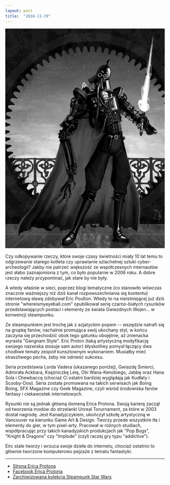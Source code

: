 ```yaml
---
layout: post
title:  "2016-11-29"
---
```


![](/assets/2016-11-29.jpg)

Czy odkopywanie rzeczy, które swoje czasy świetności miały 10 lat temu to odgrzewanie starego kotleta czy uprawianie szlachetnej sztuki cyber-archeologii? Jakby nie patrzeć większość ze współczesnych internautów jest słabo zaznajomiona z tym, co było popularne w 2006 roku. A dobre rzeczy należy przypominać, jak stare by nie były.

A wtedy właśnie w sieci, poprzez blogi tematyczne (co stanowiło wówczas znacznie ważniejszy niż dziś kanał rozpowszechniania się kontentu) internetową sławę zdobywał Eric Poulton. Wtedy to na nieistniejącej już dziś stronie "whereismyeyeball.com" opublikował serię czarno-białych rysunków przedstawiających postaci i elementy ze świata Gwiezdnych Wojen... w konwencji steampunku.

Ze steampunkiem jest trochę jak z azjatyckim popem -- wszędzie natrafi się na grupkę fanów, nachalnie promująca swój ukochany styl, w końcu zaczyna się przechodzić obok tego gatunku obojętnie, aż znienacka wyrasta "Gangnam Style". Eric Proton (taką artystyczną modyfikację swojego nazwiska stosuje sam autor) błyskotliwy pomysł łączący dwa chodliwe tematy zespoił kunsztownym wykonaniem. Musiałby mieć straszliwego pecha, żeby nie odnieść sukcesu.

Seria przedstawia Lorda Vadera (ukazanego poniżej), Gwiazdę Śmierci, Admirała Ackbara, Ksężniczkę Leię, Obi Wana-Kenobiego, Jabbę oraz Hana Sola i Chewbaccę (chociaż Ci ostatni bardziej wyglądają jak Kudłaty i Scooby-Doo). Seria została promowana na takich serwisach jak Boing Boing, SFX Magazine czy Geek Magazine, czyli wśród środowiska fanów fantasy i ciekawostek internetowych.

Rysunki nie są jednak główną domeną Erica Protona. Swoją karierę zaczął od tworzenia modów do strzelanki Unreal Torurnament, za które w 2003 dostał nagrodę. Jest Kanadyjczykiem, ukończył szkołę artystyczną w Vancouver na kierunku Game Art & Design. Tworzy przede wszystkim tła i elementy do gier, w tym pixel-arty. Pracował w różnych studiach, współpracując przy takich kanadyjskich produkcjach jak "Pop Bugs", "Knight & Dragons" czy "Implode" (czyli raczej gry typu "addictive").

Eirc stale tworzy i wrzuca swoje dzieła do internetu, chociaż ostatnio to głównie tworzone komputerowo pejzaże z tematu fantastyki.

-------
* [Strona Erica Protona](http://www.ericproton.com/)
* [Facebook Erica Protona](https://web.facebook.com/eric.poulton)
* [Zarchiwizowana kolekcja Steampunk Star Wars](https://web.archive.org/web/20080404031841/http://www.whereismyeyeball.com/2d/starwars.html)
